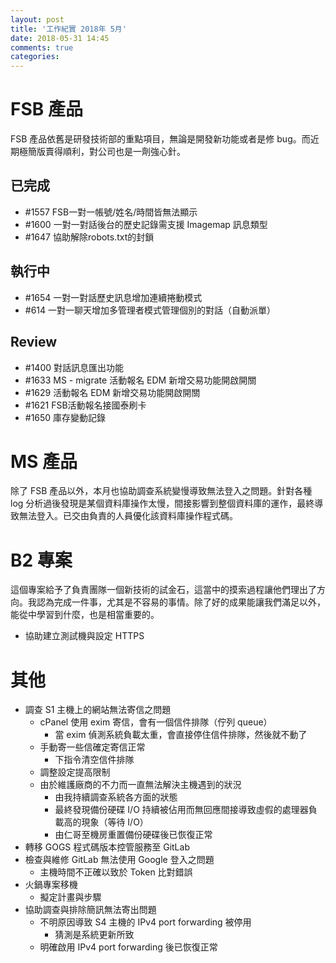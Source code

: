 ```yaml
---
layout: post
title: '工作紀實 2018年 5月'
date: 2018-05-31 14:45
comments: true
categories: 
---
```

# FSB 產品

FSB 產品依舊是研發技術部的重點項目，無論是開發新功能或者是修 bug。而近期極簡版賣得順利，對公司也是一劑強心針。

## 已完成

* #1557 FSB一對一帳號/姓名/時間皆無法顯示
* #1600 一對一對話後台的歷史記錄需支援 Imagemap 訊息類型
* #1647 協助解除robots.txt的封鎖

## 執行中

* #1654 一對一對話歷史訊息增加連續捲動模式 
* #614 一對一聊天增加多管理者模式管理個別的對話（自動派單）

## Review

* #1400 對話訊息匯出功能
* #1633 MS - migrate 活動報名 EDM 新增交易功能開啟開關 
* #1629 活動報名 EDM 新增交易功能開啟開關 
* #1621 FSB活動報名接國泰刷卡
* #1650 庫存變動記錄 

# MS 產品

除了 FSB 產品以外，本月也協助調查系統變慢導致無法登入之問題。針對各種 log 分析過後發現是某個資料庫操作太慢，間接影響到整個資料庫的運作，最終導致無法登入。已交由負責的人員優化該資料庫操作程式碼。

# B2 專案 

這個專案給予了負責團隊一個新技術的試金石，這當中的摸索過程讓他們理出了方向。我認為完成一件事，尤其是不容易的事情。除了好的成果能讓我們滿足以外，能從中學習到什麼，也是相當重要的。

* 協助建立測試機與設定 HTTPS

# 其他

* 調查 S1 主機上的網站無法寄信之問題
    * cPanel 使用 exim 寄信，會有一個信件排隊（佇列 queue）
        + 當 exim 偵測系統負載太重，會直接停住信件排隊，然後就不動了
    * 手動寄一些信確定寄信正常
        + 下指令清空信件排隊
    * 調整設定提高限制
    * 由於維護廠商的不力而一直無法解決主機遇到的狀況
        + 由我持續調查系統各方面的狀態
        + 最終發現備份硬碟 I/O 持續被佔用而無回應間接導致虛假的處理器負載高的現象（等待 I/O）
        + 由仁哥至機房重置備份硬碟後已恢復正常
* 轉移 GOGS 程式碼版本控管服務至 GitLab
* 檢查與維修 GitLab 無法使用 Google 登入之問題
    + 主機時間不正確以致於 Token 比對錯誤
* 火鍋專案移機
    + 擬定計畫與步驟
* 協助調查與排除簡訊無法寄出問題
    * 不明原因導致 S4 主機的 IPv4 port forwarding 被停用
        * 猜測是系統更新所致
    * 明確啟用 IPv4 port forwarding 後已恢復正常

